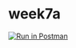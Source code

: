# week7a


[![Run in Postman](https://run.pstmn.io/button.svg)](https://app.getpostman.com/run-collection/00bd8bb2182127050ac2#?env%5BUNIQUE_KEY%5D=W3siZGVzY3JpcHRpb24iOnsiY29udGVudCI6IiIsInR5cGUiOiJ0ZXh0L3BsYWluIn0sInZhbHVlIjpudWxsLCJrZXkiOiJVTklRVUVfS0VZIiwiZW5hYmxlZCI6dHJ1ZX0seyJ2YWx1ZSI6bnVsbCwia2V5Ijoic2lnbmluX3Rlc3QiLCJlbmFibGVkIjp0cnVlfV0=)